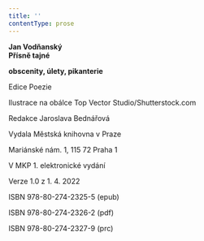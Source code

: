 ```yaml
---
title: ''
contentType: prose
---
```


<section>

**Jan Vodňanský  
Přísně tajné**

**obscenity, úlety, pikanterie**

</section>

<section>

Edice Poezie

Ilustrace na obálce Top Vector Studio/Shutterstock.com

Redakce Jaroslava Bednářová

</section>

<section>

Vydala Městská knihovna v Praze

Mariánské nám. 1, 115 72 Praha 1

</section>

<section>

V MKP 1. elektronické vydání

Verze 1.0 z 1. 4. 2022

</section>

<section>

ISBN 978-80-274-2325-5 (epub)

ISBN 978-80-274-2326-2 (pdf)

ISBN 978-80-274-2327-9 (prc)

</section>
